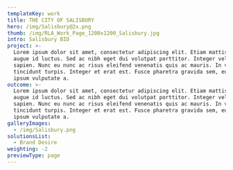 ```yaml
---
templateKey: work
title: THE CITY OF SALISBURY
hero: /img/Salisbury@2x.png
thumb: /img/RLA_Work_Page_1200x1200_Salisbury.jpg
intro: Salisbury BID
project: >-
  Lorem ipsum dolor sit amet, consectetur adipiscing elit. Etiam mattis vitae
  augue id luctus. Sed ac nibh eget dui volutpat porttitor. Integer vel libero
  sapien. Nunc eu nunc ac risus eleifend venenatis quis ac mauris. In viverra
  tincidunt turpis. Integer et erat est. Fusce pharetra gravida sem, eu mattis
  ipsum vulputate a.
outcome: >-
  Lorem ipsum dolor sit amet, consectetur adipiscing elit. Etiam mattis vitae
  augue id luctus. Sed ac nibh eget dui volutpat porttitor. Integer vel libero
  sapien. Nunc eu nunc ac risus eleifend venenatis quis ac mauris. In viverra
  tincidunt turpis. Integer et erat est. Fusce pharetra gravida sem, eu mattis
  ipsum vulputate a.
galleryImages:
  - /img/Salisbury.png
solutionsList:
  - Brand Desire
weighting: -2
previewType: page
---
```

